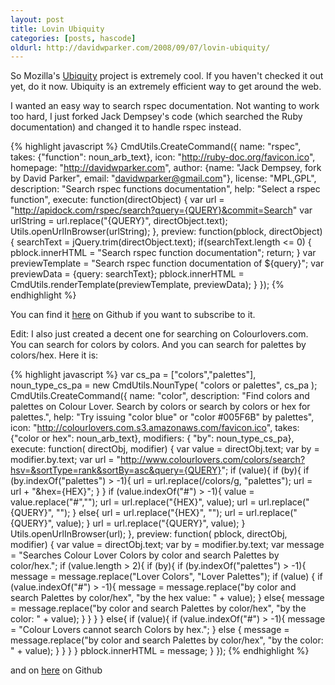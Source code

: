 ```yaml
---
layout: post
title: Lovin Ubiquity
categories: [posts, hascode]
oldurl: http://davidwparker.com/2008/09/07/lovin-ubiquity/
---
```

So Mozilla's [Ubiquity](http://labs.mozilla.com/2008/08/introducing-ubiquity/) project is extremely cool.  If you haven't checked it out yet, do it now.  Ubiquity is an extremely efficient way to get around the web.

I wanted an easy way to search rspec documentation.  Not wanting to work too hard, I just forked Jack Dempsey's code (which searched the Ruby documentation) and changed it to handle rspec instead.

{% highlight javascript %}
CmdUtils.CreateCommand({
    name:        "rspec",
    takes:       {"function": noun_arb_text},
    icon:        "http://ruby-doc.org/favicon.ico",
    homepage:    "http://davidwparker.com",
    author:      {name: "Jack Dempsey, fork by David Parker", email: "davidwparker@gmail.com"},
    license:     "MPL,GPL",
    description: "Search rspec functions documentation",
    help:        "Select a rspec function",
    execute: function(directObject) {
        var url       = "http://apidock.com/rspec/search?query={QUERY}&commit=Search"
        var urlString = url.replace("{QUERY}", directObject.text);
        Utils.openUrlInBrowser(urlString);
    },
    preview: function(pblock, directObject) {
        searchText = jQuery.trim(directObject.text);
        if(searchText.length <= 0)
        {
          pblock.innerHTML = "Search rspec function documentation";
          return;
        }
        var previewTemplate = "Search rspec function documentation of ${query}";
        var previewData     = {query: searchText};
        pblock.innerHTML    = CmdUtils.renderTemplate(previewTemplate, previewData);
    }
});
{% endhighlight %}

You can find it [here](http://gist.github.com/9310) on Github if you want to subscribe to it.

Edit: I also just created a decent one for searching on Colourlovers.com.  You can search for colors by colors.  And you can search for palettes by colors/hex.  Here it is:

{% highlight javascript %}
var cs_pa = ["colors","palettes"],
  noun_type_cs_pa = new CmdUtils.NounType( "colors or palettes", cs_pa );
CmdUtils.CreateCommand({
  name: "color",
  description: "Find colors and palettes on Colour Lover.  Search by colors or search by colors or hex for palettes.",
  help: "Try issuing "color blue" or "color #005F6B" by palettes",
  icon: "http://colourlovers.com.s3.amazonaws.com/favicon.ico",
  takes: {"color or hex": noun_arb_text},
  modifiers: { "by": noun_type_cs_pa},
  execute: function( directObj, modifier) {
    var value = directObj.text;
    var by = modifier.by.text;
    var url = "http://www.colourlovers.com/colors/search?hsv=&sortType=rank&sortBy=asc&query={QUERY}";
    if (value){
      if (by){
        if (by.indexOf("palettes") > -1){
          url = url.replace(/colors/g, "palettes");
          url = url + "&hex={HEX}";
        }
      }
      if (value.indexOf("#") > -1){
        value = value.replace("#","");
        url = url.replace("{HEX}", value);
        url = url.replace("{QUERY}", "");
      }
      else{
        url = url.replace("{HEX}", "");
        url = url.replace("{QUERY}", value);
      }
      url = url.replace("{QUERY}", value);
    }
    Utils.openUrlInBrowser(url);
  },
  preview: function( pblock, directObj, modifier) {
    var value = directObj.text;
    var by = modifier.by.text;
    var message = "Searches Colour Lover Colors by color and search Palettes by color/hex.";
    if (value.length > 2){
      if (by){
        if (by.indexOf("palettes") > -1){
          message = message.replace("Lover Colors", "Lover Palettes");
          if (value) {
            if (value.indexOf("#") > -1){
              message = message.replace("by color and search Palettes by color/hex", "by the hex value: " + value);
            }
            else{
              message = message.replace("by color and search Palettes by color/hex", "by the color: " + value);
            }
          }
        }
      }
      else{
        if (value){
          if (value.indexOf("#") > -1){
            message = "Colour Lovers cannot search Colors by hex.";
          }
          else {
            message = message.replace("by color and search Palettes by color/hex", "by the color: " + value);
          }
        }
      }
    }
    pblock.innerHTML = message;
  }
});
{% endhighlight %}

and on [here](http://gist.github.com/9332) on Github
